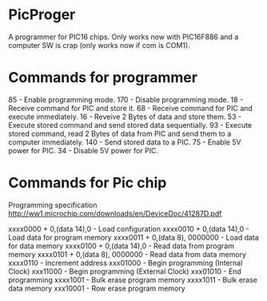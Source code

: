# PicProger
A programmer for PIC16 chips.
Only works now with PIC16F886 and a computer SW is crap (only works now if com is COM1).

# Commands for programmer
85  - Enable programming mode.
170 - Disable programming mode.
18  - Receive command for PIC and store it.
68  - Receive command for PIC and execute immediately.
16  - Reveive 2 Bytes of data and store them.
53  - Execute stored command and send stored data sequentially.
93  - Execute stored command, read 2 Bytes of data from PIC and send them to a computer immediately.
140 - Send stored data to a PIC.
75  - Enable 5V power for PIC.
34  - Disable 5V power for PIC.


# Commands for Pic chip
Programming specification http://ww1.microchip.com/downloads/en/DeviceDoc/41287D.pdf

xxxx0000 + 0,(data 14),0        - Load configuration 
xxxx0010 + 0,(data 14),0        - Load data for program memory
xxxx0011 + 0,(data 8), 0000000  - Load data for data memory
xxxx0100 + 0,(data 14),0        - Read data from program memory
xxxx0101 + 0,(data 8), 0000000  - Read data from data memory
xxxx0110                        - Increment address
xxx01000                        - Begin programming (Internal Clock)
xxx11000                        - Begin programming (External Clock)
xxx01010                        - End programming
xxxx1001                        - Bulk erase program memory
xxxx1011                        - Bulk erase data memory
xxx10001                        - Row erase program memory

